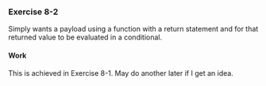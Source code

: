 ### Exercise 8-2
Simply wants a payload using a function with a return statement and for that returned value to be evaluated in a conditional.  
#### Work
This is achieved in Exercise 8-1.  May do another later if I get an idea.